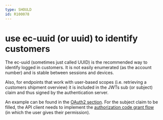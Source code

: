 ```yaml
---
type: SHOULD
id: R100078
---
```


# use ec-uuid (or uuid) to identify customers

The ec-uuid (sometimes just called UUID) is the recommended way to identify logged in customers.
It is not easily enumerated (as the account number) and is stable between sessions and devices.

Also, for endpoints that work with user-based scopes (i.e. retrieving a customers shipment overview) it is included in the JWTs sub (or subject) claim and thus signed by the authentication server.

An example can be found in the [OAuth2 section](../../../030_REST-Guidelines/005_Authorization/010_OAuth-2.0/index.md).
For the subject claim to be filled, the API client needs to implement the [authorization code grant flow](R000052) (in which the user gives their permission).
